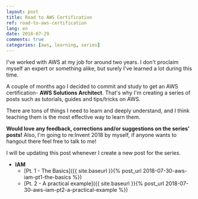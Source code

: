 ```yaml
---
layout: post
title: Road to AWS Certification
ref: road-to-aws-certification
lang: en
date: 2018-07-29
comments: true
categories: [aws, learning, series]
---
```


I've worked with AWS at my job for around two years. I don't proclaim myself an expert or something alike, but surely I've learned a lot during this time.

A couple of months ago I decided to commit and study to get an AWS certification- **AWS Solutions Architect**. That's why I'm creating a series of posts such as tutorials, guides and tips/tricks on AWS.

There are tons of things I need to learn and deeply understand, and I think teaching them is the most effective way to learn them.

**Would love any feedback, corrections and/or suggestions on the series' posts!** Also, I'm going to re:Invent 2018 by myself, if anyone wants to hangout there feel free to talk to me!

I will be updating this post whenever I create a new post for the series.

- **IAM**
  - [Pt. 1 - The Basics]({{ site.baseurl }}{% post_url 2018-07-30-aws-iam-pt1-the-basics %})  
  - [Pt. 2 - A practical example]({{ site.baseurl }}{% post_url 2018-07-30-aws-iam-pt2-a-practical-example %})
